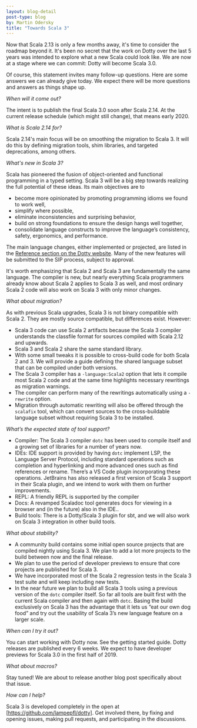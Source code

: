 ```yaml
---
layout: blog-detail
post-type: blog
by: Martin Odersky
title: "Towards Scala 3"
---
```


Now that Scala 2.13 is only a few months away, it's time to consider the
roadmap beyond it. It's been no secret that the work on Dotty over the
last 5 years was intended to explore what a new Scala could look
like. We are now at a stage where we can commit: Dotty will become
Scala 3.0.

Of course, this statement invites many follow-up questions. Here are
some answers we can already give today. We expect there will be more
questions and answers as things shape up.

_When will it come out?_

The intent is to publish the final Scala 3.0 soon after Scala 2.14. At the
current release schedule (which might still change), that means early 2020.

_What is Scala 2.14 for?_

Scala 2.14's main focus will be on smoothing the migration to Scala
3. It will do this by defining migration tools, shim libraries, and
targeted deprecations, among others.

_What's new in Scala 3?_

Scala has pioneered the fusion of object-oriented and functional
programming in a typed setting. Scala 3 will be a big step towards
realizing the full potential of these ideas. Its main objectives are
to

 - become more opinionated by promoting programming idioms we found
to work well,
 - simplify where possible,
 - eliminate inconsistencies and surprising behavior,
 - build on strong foundations to ensure the design hangs well together,
 - consolidate language constructs to improve the language’s consistency, safety, ergonomics, and performance.

The main language changes, either implemented or projected, are listed
in the [Reference section on the Dotty website](http://dotty.epfl.ch/docs/reference/overview.html).
Many of the new features will be submitted to the SIP process, subject to
approval.

It's worth emphasizing that Scala 2 and Scala 3 are fundamentally the
same language. The compiler is new, but nearly everything Scala
programmers already know about Scala 2 applies to Scala 3 as well, and
most ordinary Scala 2 code will also work on Scala 3 with only minor
changes.

_What about migration?_

As with previous Scala upgrades, Scala 3 is not binary compatible with Scala 2.
They are mostly source compatible, but differences exist. However:

 - Scala 3 code can use Scala 2 artifacts because the Scala 3 compiler
   understands the classfile format for sources compiled with Scala 2.12 and upwards.
 - Scala 3 and Scala 2 share the same standard library.
 - With some small tweaks it is possible to cross-build code for both Scala 2 and 3.
   We will provide a guide defining the shared language subset that can be compiled under both versions.
 - The Scala 3 compiler has a `-language:Scala2` option that lets it compile most Scala 2 code
   and at the same time highlights necessary rewritings as migration warnings.
 - The compiler can perform many of the rewritings automatically using a `-rewrite` option.
 - Migration through automatic rewriting will also be offered through the `scalafix` tool,
   which can convert sources to the cross-buildable language subset without requiring Scala 3 to be installed.

_What’s the expected state of tool support?_

 - Compiler: The Scala 3 compiler `dotc` has been used to compile itself and a growing set of libraries for a number of years now.
 - IDEs: IDE support is provided by having `dotc` implement LSP, the Language Server Protocol,
   including standard operations such as completion and hyperlinking and more advanced ones
    such as find references or rename. There’s a VS Code plugin incorporating these operations.
   JetBrains has also released a first version of Scala 3 support in their Scala plugin,
   and we intend to work with them on further improvements.
 - REPL: A friendly REPL is supported by the compiler
 - Docs: A revamped Scaladoc tool generates docs for viewing in a browser and (in the future) also in the IDE..
 - Build tools: There is a Dotty/Scala 3 plugin for sbt, and we will also work on Scala 3 integration in other build tools.

_What about stability?_

 - A community build contains some initial open source projects that are compiled nightly using Scala 3.
   We plan to add a lot more projects to the build between now and the final release.
 - We plan to use the period of developer previews to ensure that core projects are published for Scala 3.
 - We have incorporated most of the Scala 2 regression tests in the Scala 3 test suite and will keep including new tests.
 - In the near future we plan to build all Scala 3 tools using a previous version of the `dotc` compiler itself.
   So far all tools are built first with the current Scala compiler and then again with `dotc`.
   Basing the build exclusively on Scala 3 has the advantage that it lets us “eat our own dog food”
   and try out the usability of Scala 3’s new language feature on a larger scale.

_When can I try it out?_

You can start working with Dotty now. See the getting started
guide. Dotty releases are published every 6 weeks. We expect to have
developer previews for Scala 3.0 in the first half of 2019.

_What about macros?_

Stay tuned! We are about to release another blog post specifically
about that issue.

_How can I help?_

Scala 3 is developed completely in the open at
[https://github.com/lampepfl/dotty]. Get involved there, by fixing and
opening issues, making pull requests, and participating in the
discussions.
